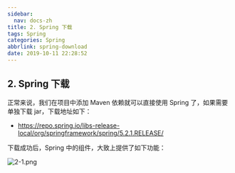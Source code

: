 ```yaml
---
sidebar:
  nav: docs-zh
title: 2. Spring 下载
tags: Spring
categories: Spring
abbrlink: spring-download
date: 2019-10-11 22:28:52
---
```


## 2. Spring 下载

正常来说，我们在项目中添加 Maven 依赖就可以直接使用 Spring 了，如果需要单独下载 jar，下载地址如下：

<!--more-->

- https://repo.spring.io/libs-release-local/org/springframework/spring/5.2.1.RELEASE/

下载成功后，Spring 中的组件，大致上提供了如下功能：

![](http://maven.javaboy.org/assets/images/img/2-1.png "2-1.png")